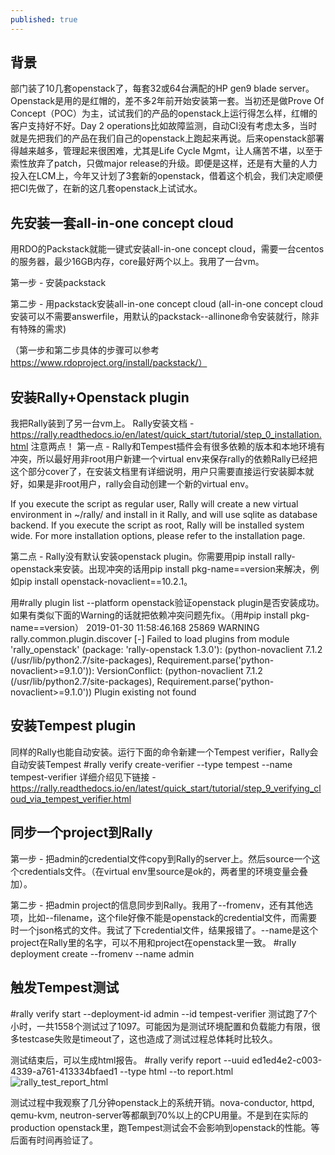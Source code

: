 ```yaml
---
published: true
---
```

## 背景
部门装了10几套openstack了，每套32或64台满配的HP gen9 blade server。Openstack是用的是红帽的，差不多2年前开始安装第一套。当初还是做Prove Of Concept（POC）为主，试试我们的产品的openstack上运行得怎么样，红帽的客户支持好不好。Day 2 operations比如故障监测，自动CI没有考虑太多，当时就是先把我们的产品在我们自己的openstack上跑起来再说。后来openstack部署得越来越多，管理起来很困难，尤其是Life Cycle Mgmt，让人痛苦不堪，以至于索性放弃了patch，只做major release的升级。即便是这样，还是有大量的人力投入在LCM上，今年又计划了3套新的openstack，借着这个机会，我们决定顺便把CI先做了，在新的这几套openstack上试试水。

## 先安装一套all-in-one concept cloud
用RDO的Packstack就能一键式安装all-in-one concept cloud，需要一台centos的服务器，最少16GB内存，core最好两个以上。我用了一台vm。

第一步 - 安装packstack

第二步 - 用packstack安装all-in-one concept cloud (all-in-one concept cloud 安装可以不需要answerfile，用默认的packstack--allinone命令安装就行，除非有特殊的需求)

（第一步和第二步具体的步骤可以参考 https://www.rdoproject.org/install/packstack/）

## 安装Rally+Openstack plugin
我把Rally装到了另一台vm上。
Rally安装文档 - https://rally.readthedocs.io/en/latest/quick_start/tutorial/step_0_installation.html
注意两点！
第一点 - Rally和Tempest插件会有很多依赖的版本和本地环境有冲突，所以最好用非root用户新建一个virtual env来保存rally的依赖Rally已经把这个部分cover了，在安装文档里有详细说明，用户只需要直接运行安装脚本就好，如果是非root用户，rally会自动创建一个新的virtual env。

If you execute the script as regular user, Rally will create a new virtual environment in ~/rally/ and install in it Rally, and will use sqlite as database backend. If you execute the script as root, Rally will be installed system wide. For more installation options, please refer to the installation page.



第二点 - Rally没有默认安装openstack plugin。你需要用pip install rally-openstack来安装。出现冲突的话用pip install pkg-name==version来解决，例如pip install openstack-novaclient==10.2.1。

用#rally plugin list --platform openstack验证openstack plugin是否安装成功。
如果有类似下面的Warning的话就把依赖冲突问题先fix。（用#pip install pkg-name==version）
2019-01-30 11:58:46.168 25869 WARNING rally.common.plugin.discover [-]   Failed to load plugins from module 'rally_openstack' (package: 'rally-openstack 1.3.0'): (python-novaclient 7.1.2 (/usr/lib/python2.7/site-packages), Requirement.parse('python-novaclient>=9.1.0')): VersionConflict: (python-novaclient 7.1.2 (/usr/lib/python2.7/site-packages), Requirement.parse('python-novaclient>=9.1.0'))
Plugin existing not found

## 安装Tempest plugin
同样的Rally也能自动安装。运行下面的命令新建一个Tempest verifier，Rally会自动安装Tempest
#rally verify create-verifier --type tempest --name tempest-verifier
详细介绍见下链接 - 
https://rally.readthedocs.io/en/latest/quick_start/tutorial/step_9_verifying_cloud_via_tempest_verifier.html

## 同步一个project到Rally
第一步 - 把admin的credential文件copy到Rally的server上。然后source一个这个credentials文件。（在virtual env里source是ok的，两者里的环境变量会叠加）。


第二步 - 把admin project的信息同步到Rally。我用了--fromenv，还有其他选项，比如--filename，这个file好像不能是openstack的credential文件，而需要时一个json格式的文件。我试了下credential文件，结果报错了。--name是这个project在Rally里的名字，可以不用和project在openstack里一致。
#rally deployment create --fromenv --name admin

## 触发Tempest测试
#rally verify start --deployment-id admin --id tempest-verifier
测试跑了7个小时，一共1558个测试过了1097。可能因为是测试环境配置和负载能力有限，很多testcase失败是timeout了，这也造成了测试过程总体耗时比较久。

测试结束后，可以生成html报告。
#rally verify report --uuid ed1ed4e2-c003-4339-a761-413334bfaed1 --type html --to report.html
![rally_test_report_html]({{site.baseurl}}/_posts/rallly_test_result.PNG)



测试过程中我观察了几分钟openstack上的系统开销。nova-conductor, httpd, qemu-kvm, neutron-server等都飙到70%以上的CPU用量。不是到在实际的production openstack里，跑Tempest测试会不会影响到openstack的性能。等后面有时间再验证了。
